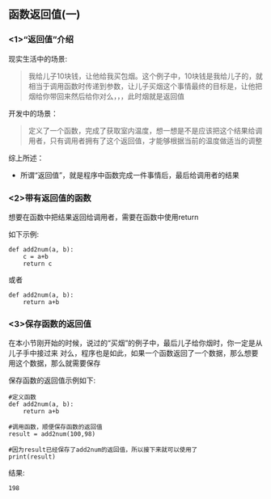 ## 函数返回值(一)

### <1>“返回值”介绍

现实生活中的场景:

> 我给儿子10块钱，让他给我买包烟。这个例子中，10块钱是我给儿子的，就相当于调用函数时传递到参数，让儿子买烟这个事情最终的目标是，让他把烟给你带回来然后给你对么，，，此时烟就是返回值

开发中的场景：

> 定义了一个函数，完成了获取室内温度，想一想是不是应该把这个结果给调用者，只有调用者拥有了这个返回值，才能够根据当前的温度做适当的调整

综上所述：

- 所谓“返回值”，就是程序中函数完成一件事情后，最后给调用者的结果

### <2>带有返回值的函数

想要在函数中把结果返回给调用者，需要在函数中使用return

如下示例:

```
def add2num(a, b):
    c = a+b
    return c
```

或者

```
def add2num(a, b):
    return a+b
```

### <3>保存函数的返回值

在本小节刚开始的时候，说过的“买烟”的例子中，最后儿子给你烟时，你一定是从儿子手中接过来 对么，程序也是如此，如果一个函数返回了一个数据，那么想要用这个数据，那么就需要保存

保存函数的返回值示例如下:

```
#定义函数
def add2num(a, b):
    return a+b

#调用函数，顺便保存函数的返回值
result = add2num(100,98)

#因为result已经保存了add2num的返回值，所以接下来就可以使用了
print(result)
```

结果:

```
198
```